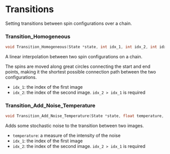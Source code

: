

Transitions
====================================================================

Setting transitions between spin configurations over a chain.



### Transition_Homogeneous

```C
void Transition_Homogeneous(State *state, int idx_1, int idx_2, int idx_chain=-1)
```

A linear interpolation between two spin configurations on a chain.

The spins are moved along great circles connecting the start and end
points, making it the shortest possible connection path between the
two configurations.

- `idx_1`: the index of the first image
- `idx_2`: the index of the second image. `idx_2 > idx_1` is required



### Transition_Add_Noise_Temperature

```C
void Transition_Add_Noise_Temperature(State *state, float temperature, int idx_1, int idx_2, int idx_chain=-1)
```

Adds some stochastic noise to the transition between two images.

- `temperature`: a measure of the intensity of the noise
- `idx_1`: the index of the first image
- `idx_2`: the index of the second image. `idx_2 > idx_1` is required

